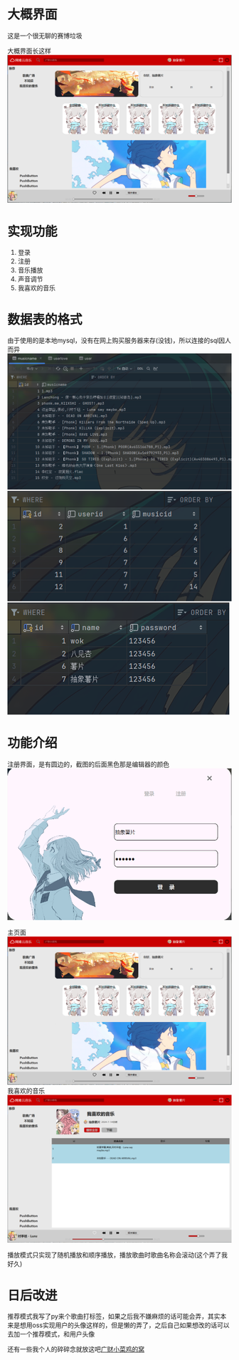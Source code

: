 # 大概界面
这是一个很无聊的赛博垃圾

大概界面长这样
![](explain/PixPin_2024-07-31_11-51-28.png)

# 实现功能
1. 登录
2. 注册
3. 音乐播放
4. 声音调节
5. 我喜欢的音乐
# 数据表的格式
由于使用的是本地mysql，没有在网上购买服务器来存(没钱)，所以连接的sql因人而异
![](explain/PixPin_2024-07-31_13-19-08.png)
![](explain/PixPin_2024-07-31_13-19-21.png)
![](explain/PixPin_2024-07-31_13-19-27.png)

# 功能介绍
注册界面，是有圆边的，截图的后面黑色那是编辑器的颜色
![](explain/PixPin_2024-07-31_11-50-19.png)

主页面
![](explain/PixPin_2024-07-31_11-51-28.png)
我喜欢的音乐
![](explain/PixPin_2024-07-31_11-52-11.png)

播放模式只实现了随机播放和顺序播放，播放歌曲时歌曲名称会滚动(这个弄了我好久)

# 日后改进
推荐模式我写了py来个歌曲打标签，如果之后我不嫌麻烦的话可能会弄，其实本来是想用oss实现用户的头像这样的，但是懒的弄了，之后自己如果想改的话可以去加一个推荐模式，和用户头像

还有一些我个人的碎碎念就放这吧[广财小菜鸡的窝](https://violet2314.github.io/)
